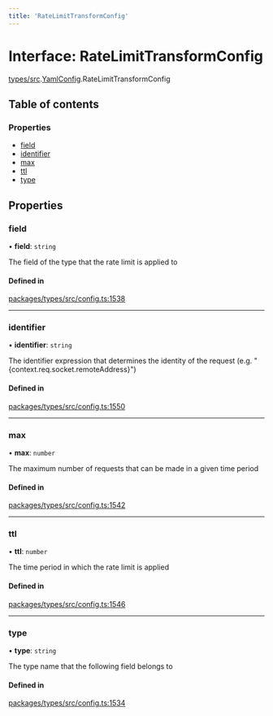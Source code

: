 ```yaml
---
title: 'RateLimitTransformConfig'
---
```


# Interface: RateLimitTransformConfig

[types/src](../modules/types_src).[YamlConfig](../modules/types_src.YamlConfig).RateLimitTransformConfig

## Table of contents

### Properties

- [field](types_src.YamlConfig.RateLimitTransformConfig#field)
- [identifier](types_src.YamlConfig.RateLimitTransformConfig#identifier)
- [max](types_src.YamlConfig.RateLimitTransformConfig#max)
- [ttl](types_src.YamlConfig.RateLimitTransformConfig#ttl)
- [type](types_src.YamlConfig.RateLimitTransformConfig#type)

## Properties

### field

• **field**: `string`

The field of the type that the rate limit is applied to

#### Defined in

[packages/types/src/config.ts:1538](https://github.com/Urigo/graphql-mesh/blob/master/packages/types/src/config.ts#L1538)

___

### identifier

• **identifier**: `string`

The identifier expression that determines the identity of the request (e.g. "{context.req.socket.remoteAddress}")

#### Defined in

[packages/types/src/config.ts:1550](https://github.com/Urigo/graphql-mesh/blob/master/packages/types/src/config.ts#L1550)

___

### max

• **max**: `number`

The maximum number of requests that can be made in a given time period

#### Defined in

[packages/types/src/config.ts:1542](https://github.com/Urigo/graphql-mesh/blob/master/packages/types/src/config.ts#L1542)

___

### ttl

• **ttl**: `number`

The time period in which the rate limit is applied

#### Defined in

[packages/types/src/config.ts:1546](https://github.com/Urigo/graphql-mesh/blob/master/packages/types/src/config.ts#L1546)

___

### type

• **type**: `string`

The type name that the following field belongs to

#### Defined in

[packages/types/src/config.ts:1534](https://github.com/Urigo/graphql-mesh/blob/master/packages/types/src/config.ts#L1534)
